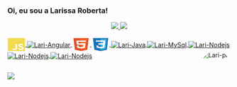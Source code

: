 ### Oi, eu sou a Larissa Roberta!

<div align="center">
  <a href="https://github.com/lroberta569">
  <img height="140em" src="https://github-readme-stats.vercel.app/api?username=lroberta569&show_icons=true&theme=cobalt&include_all_commits=true&count_private=true"/>
  <img height="140em" src="https://github-readme-stats.vercel.app/api/top-langs/?username=lroberta569&layout=compact&langs_count=7&theme=cobalt"/>
</div>

 <div style="display: inline_block"><br>
  <img align="center" alt="Lari-Js" height="30" width="40" src="https://raw.githubusercontent.com/devicons/devicon/master/icons/javascript/javascript-plain.svg">
  <img align="center" alt="Lari-Angular" height="30" width="40" src="https://cdn.jsdelivr.net/gh/devicons/devicon/icons/angularjs/angularjs-original.svg" />
  <img align="center" alt="Lari-HTML" height="30" width="40" src="https://raw.githubusercontent.com/devicons/devicon/master/icons/html5/html5-original.svg">
  <img align="center" alt="Lari-CSS" height="30" width="40" src="https://raw.githubusercontent.com/devicons/devicon/master/icons/css3/css3-original.svg">
  <img align="center" alt="Lari-Java" height="30" width="40" src="https://cdn.jsdelivr.net/gh/devicons/devicon/icons/java/java-original.svg">
  <img align="center" alt="Lari-MySql" height="30" width="40" src="https://cdn.jsdelivr.net/gh/devicons/devicon/icons/mysql/mysql-original.svg">
  <img align="center" alt="Lari-Nodejs" height="30" width="40" src="https://cdn.jsdelivr.net/gh/devicons/devicon/icons/nodejs/nodejs-original.svg" />
  <img align="center" alt="Lari-Nodejs" height="30" width="40"src="https://cdn.jsdelivr.net/gh/devicons/devicon/icons/oracle/oracle-original.svg" />
  <img align="center" alt="Lari-Nodejs" height="30" width="40"src="https://cdn.jsdelivr.net/gh/devicons/devicon/icons/spring/spring-original.svg" />

  <img align="right" alt="Lari-pic" height="150" style="border-radius:50px;"      src="https://share-cdn.picrew.me/shareImg/org/202201/338224_oQmoUUdZ.png">
  </div>
  
  ##
  
  <div> 
  <a href="https://www.linkedin.com/in/larissa-roberta569/" target="_blank"><img src="https://img.shields.io/badge/-LinkedIn-%230077B5?style=for-the-badge&logo=linkedin&logoColor=white" target="_blank"></a>
</div>

